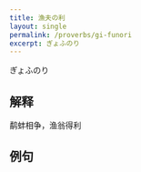 ```yaml
---
title: 漁夫の利
layout: single
permalink: /proverbs/gi-funori
excerpt: ぎょふのり
---
```


ぎょふのり

## 解释

鹬蚌相争，渔翁得利

## 例句

